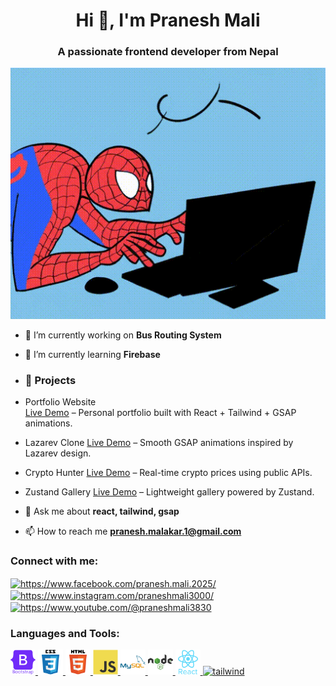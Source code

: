 <h1 align="center">Hi 👋, I'm Pranesh Mali</h1>
<h3 align="center">A passionate frontend developer from Nepal</h3>


![Profile background](assets/profile_bg.gif)


- 🔭 I’m currently working on **Bus Routing System**

- 🌱 I’m currently learning **Firebase**

- ### 🚀 Projects
- Portfolio Website  
  [Live Demo](https://praneshmali-portfolio.netlify.app/) – Personal portfolio built with React + Tailwind + GSAP animations.

- Lazarev Clone 
  [Live Demo](https://lazarev-praneshmali.netlify.app/) – Smooth GSAP animations inspired by Lazarev design.

- Crypto Hunter
  [Live Demo](https://crypto-hunter-clone.netlify.app/) – Real-time crypto prices using public APIs.

- Zustand Gallery
  [Live Demo](https://zustandgallery.netlify.app/) – Lightweight gallery powered by Zustand.

- 💬 Ask me about **react, tailwind, gsap**

- 📫 How to reach me **pranesh.malakar.1@gmail.com**

<h3 align="left">Connect with me:</h3>
<p align="left">
<a href="https://fb.com/https://www.facebook.com/pranesh.mali.2025/" target="blank"><img align="center" src="https://raw.githubusercontent.com/rahuldkjain/github-profile-readme-generator/master/src/images/icons/Social/facebook.svg" alt="https://www.facebook.com/pranesh.mali.2025/" height="30" width="40" /></a>
<a href="https://instagram.com/https://www.instagram.com/praneshmali3000/" target="blank"><img align="center" src="https://raw.githubusercontent.com/rahuldkjain/github-profile-readme-generator/master/src/images/icons/Social/instagram.svg" alt="https://www.instagram.com/praneshmali3000/" height="30" width="40" /></a>
<a href="https://www.youtube.com/c/https://www.youtube.com/@praneshmali3830" target="blank"><img align="center" src="https://raw.githubusercontent.com/rahuldkjain/github-profile-readme-generator/master/src/images/icons/Social/youtube.svg" alt="https://www.youtube.com/@praneshmali3830" height="30" width="40" /></a>
</p>

<h3 align="left">Languages and Tools:</h3>
<p align="left"> <a href="https://getbootstrap.com" target="_blank" rel="noreferrer"> <img src="https://raw.githubusercontent.com/devicons/devicon/master/icons/bootstrap/bootstrap-plain-wordmark.svg" alt="bootstrap" width="40" height="40"/> </a> <a href="https://www.w3schools.com/css/" target="_blank" rel="noreferrer"> <img src="https://raw.githubusercontent.com/devicons/devicon/master/icons/css3/css3-original-wordmark.svg" alt="css3" width="40" height="40"/> </a> <a href="https://www.w3.org/html/" target="_blank" rel="noreferrer"> <img src="https://raw.githubusercontent.com/devicons/devicon/master/icons/html5/html5-original-wordmark.svg" alt="html5" width="40" height="40"/> </a> <a href="https://developer.mozilla.org/en-US/docs/Web/JavaScript" target="_blank" rel="noreferrer"> <img src="https://raw.githubusercontent.com/devicons/devicon/master/icons/javascript/javascript-original.svg" alt="javascript" width="40" height="40"/> </a> <a href="https://www.mysql.com/" target="_blank" rel="noreferrer"> <img src="https://raw.githubusercontent.com/devicons/devicon/master/icons/mysql/mysql-original-wordmark.svg" alt="mysql" width="40" height="40"/> </a> <a href="https://nodejs.org" target="_blank" rel="noreferrer"> <img src="https://raw.githubusercontent.com/devicons/devicon/master/icons/nodejs/nodejs-original-wordmark.svg" alt="nodejs" width="40" height="40"/> </a> <a href="https://reactjs.org/" target="_blank" rel="noreferrer"> <img src="https://raw.githubusercontent.com/devicons/devicon/master/icons/react/react-original-wordmark.svg" alt="react" width="40" height="40"/> </a> <a href="https://tailwindcss.com/" target="_blank" rel="noreferrer"> <img src="https://www.vectorlogo.zone/logos/tailwindcss/tailwindcss-icon.svg" alt="tailwind" width="40" height="40"/> </a> </p>
